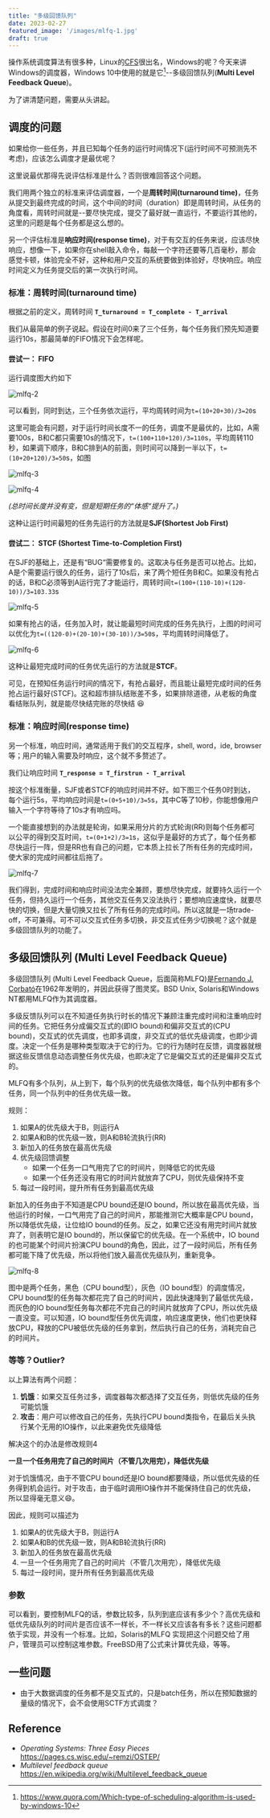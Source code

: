 ```yaml
---
title: "多级回馈队列"
date: 2023-02-27
featured_image: '/images/mlfq-1.jpg'
draft: true
---
```

操作系统调度算法有很多种，Linux的[CFS](https://en.wikipedia.org/wiki/Completely_Fair_Scheduler)很出名，Windows的呢？今天来讲Windows的调度器，Windows 10中使用的就是它[^win]--多级回馈队列(**Multi Level Feedback Queue**)。

为了讲清楚问题，需要从头讲起。

[^win]: https://www.quora.com/Which-type-of-scheduling-algorithm-is-used-by-windows-10

## 调度的问题
如果给你一些任务，并且已知每个任务的运行时间情况下(运行时间不可预测先不考虑)，应该怎么调度才是最优呢？

这里说最优那得先说评估标准是什么？否则很难回答这个问题。

我们用两个独立的标准来评估调度器，一个是**周转时间(turnaround time)**，任务从提交到最终完成的时间，这个中间的时间（duration）即是周转时间，从任务的角度看，周转时间就是--要尽快完成，提交了最好就一直运行，不要运行其他的，这里的问题是每个任务都是这么想的。

另一个评估标准是**响应时间(response time)**，对于有交互的任务来说，应该尽快响应，想像一下，如果你在shell敲入命令，每敲一个字符还要等几百毫秒，那会感觉卡顿，体验完全不好，这种和用户交互的系统要做到体验好，尽快响应。响应时间定义为任务提交后的第一次执行时间。

### 标准：周转时间(turnaround time)
根据之前的定义，周转时间 **`T_turnaround = T_complete - T_arrival`**

我们从最简单的例子说起。假设在时间0来了三个任务，每个任务我们预先知道要运行10s，那最简单的FIFO情况下会怎样呢。

#### 尝试一： FIFO
运行调度图大约如下

![mlfq-2](/images/mlfq-2.jpg)

可以看到，同时到达，三个任务依次运行，平均周转时间为`t=(10+20+30)/3=20`s

这里可能会有问题，对于运行时间长度不一的任务，调度不是最优的，比如，A需要100s，B和C都只需要10s的情况下，`t=(100+110+120)/3=110`s，平均周转110秒，如果调下顺序，B和C排到A的前面，则时间可以降到一半以下，`t=(10+20+120)/3=50`s，如图

![mlfq-3](/images/mlfq-3.jpg)

![mlfq-4](/images/mlfq-4.jpg)

*(总时间长度并没有变，但是短期任务的“体感“提升了。)*

这种让运行时间最短的任务先运行的方法就是**SJF(Shortest Job First)**

#### 尝试二： STCF (Shortest Time-to-Completion First)
在SJF的基础上，还是有“BUG“需要修复的。这取决与任务是否可以抢占。比如，A是个需要运行很久的任务，运行了10s后，来了两个短任务B和C。如果没有抢占的话，B和C必须等到A运行完了才能运行，周转时间`t=(100+(110-10)+(120-10))/3=103.33`s

![mlfq-5](/images/mlfq-5.jpg)

如果有抢占的话，任务加入时，就让能最短时间完成的任务先执行，上图的时间可以优化为`t=((120-0)+(20-10)+(30-10))/3=50`s，平均周转时间降低了。

![mlfq-6](/images/mlfq-6.jpg)

这种让最短完成时间的任务优先运行的方法就是**STCF**。

可见，在预知任务运行时间的情况下，有抢占最好，而且能让最短完成时间的任务抢占运行最好(STCF)。这和超市排队结账差不多，如果排除道德，从老板的角度看结账队列，就是能尽快结完账的尽快结 😆️

### 标准：响应时间(response time)
另一个标准，响应时间，通常适用于我们的交互程序，shell, word，ide, browser等；用户的输入需要及时响应，这个就不多赘述了。

我们让响应时间 **`T_response = T_firstrun - T_arrival`**

按这个标准衡量，SJF或者STCF的响应时间并不好。如下图三个任务0时到达，每个运行5s，平均响应时间是`t=(0+5+10)/3=5`s，其中C等了10秒，你能想像用户输入一个字符等待了10s才有响应吗。

一个能直接想到的办法就是轮询，如果采用分片的方式轮询(RR)则每个任务都可以公平的得到交互时间，`t=(0+1+2)/3=1`s，这似乎是最好的方式了，每个任务都尽快运行一阵，但是RR也有自己的问题，它本质上拉长了所有任务的完成时间，使大家的完成时间都往后拖了。

![mlfq-7](/images/mlfq-7.jpg)

我们得到，完成时间和响应时间没法完全兼顾，要想尽快完成，就要持久运行一个任务，但持久运行一个任务，其他交互任务又没法执行；要想响应速度快，就要尽快的切换，但是大量切换又拉长了所有任务的完成时间。所以这就是一场trade-off，不可兼得。可不可以交互式任务多切换，非交互式任务少切换呢？这个就是多级回馈队列的功能了。

## 多级回馈队列 (Multi Level Feedback Queue)
多级回馈队列 (Multi Level Feedback Queue，后面简称MLFQ)是[Fernando J. Corbató](https://en.wikipedia.org/wiki/Fernando_J._Corbat%C3%B3)在1962年发明的，并因此获得了图灵奖。BSD Unix, Solaris和Windows NT都用MLFQ作为其调度器。

多级反馈队列可以在不知道任务执行时长的情况下兼顾注重完成时间和注重响应时间的任务。它把任务分成偏交互式的(即IO bound)和偏非交互式的(CPU bound)，交互式的优先调度，也即多调度，非交互式的低优先级调度，也即少调度。决定一个任务是哪种类型取决于它的行为。它的行为随时在反馈，调度器就根据这些反馈信息动态调整任务优先级，也即决定了它是偏交互式的还是偏非交互式的。

MLFQ有多个队列，从上到下，每个队列的优先级依次降低，每个队列中都有多个任务，同一个队列中的任务优先级一致。

规则：

1. 如果A的优先级大于B，则运行A
2. 如果A和B的优先级一致，则A和B轮流执行(RR)
3. 新加入的任务放在最高优先级
4. 优先级回馈调整
    + 如果一个任务一口气用完了它的时间片，则降低它的优先级
    + 如果一个任务还没有用它的时间片就放弃了CPU，则优先级保持不变
5. 每过一段时间，提升所有任务到最高优先级

新加入的任务由于不知道是CPU bound还是IO bound，所以放在最高优先级，当他运行的时候，一口气用完了自己的时间片，那能推测它大概率是CPU bound，所以降低优先级，让位给IO bound的任务。反之，如果它还没有用完时间片就放弃了，则表明它是IO bound的，所以保留它的优先级。在一个系统中，IO bound的也可能某个时间片扮演CPU bound的角色，因此，过了一段时间后，所有任务都可能下降了优先级，所以将他们放入最高优先级队列，重新竞争。

![mlfq-8](/images/mlfq-8.jpg)

图中是两个任务，黑色（CPU bound型），灰色（IO bound型）的调度情况，CPU bound型的任务每次都花完了自己的时间片，因此快速降到了最低优先级，而灰色的IO bound型任务每次都花不完自己的时间片就放弃了CPU，所以优先级一直没变。可以知道，IO bound型任务优先调度，响应速度更快，他们也更快释放CPU，释放的CPU被低优先级的任务拿到，然后执行自己的任务，消耗完自己的时间片。

### 等等？Outlier?
以上算法有两个问题：

1. **饥饿**：如果交互任务过多，调度器每次都选择了交互任务，则低优先级的任务可能饥饿
2. **攻击**：用户可以修改自己的任务，先执行CPU bound类指令，在最后关头执行某个无用的IO操作，以此来避免优先级降低

解决这个的办法是修改规则4

**一旦一个任务用完了自己的时间片（不管几次用完），降低优先级**

对于饥饿情况，由于不管CPU bound还是IO bound都要降级，所以低优先级的任务得到机会运行。对于攻击，由于临时调用IO操作并不能保持住自己的优先级，所以显得毫无意义😄️。

因此，规则可以描述为

1. 如果A的优先级大于B，则运行A
2. 如果A和B的优先级一致，则A和B轮流执行(RR)
3. 新加入的任务放在最高优先级
4. 一旦一个任务用完了自己的时间片（不管几次用完），降低优先级
5. 每过一段时间，提升所有任务到最高优先级

### 参数
可以看到，要控制MLFQ的话，参数比较多，队列到底应该有多少个？高优先级和低优先级队列的时间片是否应该不一样长，不一样长又应该各有多长？这些问题都依于实现，并没有一个标准。比如，Solaris的MLFQ 实现把这个问题交给了用户，管理员可以控制这堆参数。FreeBSD用了公式来计算优先级，等等。

## 一些问题
+ 由于大数据调度的任务都不是交互式的，只是batch任务，所以在预知数据的量级的情况下，会不会使用SCTF方式调度？

## Reference

+ *Operating Systems: Three Easy Pieces* https://pages.cs.wisc.edu/~remzi/OSTEP/
+ *Multilevel feedback queue* https://en.wikipedia.org/wiki/Multilevel_feedback_queue

